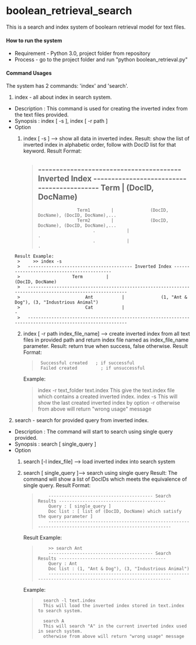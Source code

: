 boolean_retrieval_search
========================

This is a search and index system of boolearn retrieval model for text files.

#### How to run the system
* Requirement - Python 3.0, project folder from repository
* Process - go to the project folder and run "python boolean_retrieval.py"

#### Command Usages
The system has 2 commands: 'index' and 'search'.

1. index - all about index in search system.
  - Description : This command is used for creating the inverted index from the text files provided.
  - Synopsis : index [ -s ], index [ -r path ]
  - Option 
      1. index [ -s ] --> show all data in inverted index.
        Result: show the list of inverted index in alphabetic order, follow with DocID list for that keyword.
        Result Format:

         >   ---------------------------------------- Inverted Index -------------------------------------------
         >                    Term         |                         (DocID, DocName)                        
         >   ---------------------------------------------------------------------------------------------------------
         >                    Term1        |              (DocID, DocName), (DocID, DocName),...
         >                    Term2        |              (DocID, DocName), (DocID, DocName),...
         >                          .            |                                         .
         >                          .            |                                         . 
        Result Example:
         >     >> index -s 
         >   ---------------------------------------- Inverted Index -------------------------------------------
         >                    Term         |                         (DocID, DocName)                        
         >   ---------------------------------------------------------------------------------------------------------
         >                         Ant           |              (1, "Ant & Dog"), (3, "Industrious Animal")
         >                         Cat           |                                         -
         >   ---------------------------------------------------------------------------------------------------------
         
      2. index [ -r path index_file_name]  --> create inverted index from all text files in provided path and return index file named as index_file_name parameter.
          Result: return true when success, false otherwise.
          Result Format:
         >      Successful created   ; if successful
         >      Failed created         ; if unsuccessful
          Example:
         >   index -r text_folder text.index
         >     This give the text.index file which contains a created inverted index.
         >   index -s
         >     This will show the last created inverted index by option -r
         >   otherwise from above will return "wrong usage" message

2. search - search for provided query from inverted index.
- Description : The command will start to search using single query provided.
- Synopsis : search [ single_query ]
- Option
  1. search [-l index_file] --> load inverted index into search system

  2. search [ single_query ]--> search using single query
     Result: The command will show a list of DocIDs which meets the equivalence of single query.
     Result Format:
     >         ---------------------------------------- Search Results -----------------------------------------
     >         Query : [ single_query ]
     >         Doc list : [ list of (DocID, DocName) which satisfy the query parameter ]
     >         ---------------------------------------------------------------------------------------------------------
     Result Example:
     >         >> search Ant
     >         ---------------------------------------- Search Results -----------------------------------------
     >         Query : Ant
     >         Doc list : (1, "Ant & Dog"), (3, "Industrious Animal")
     >         --------------------------------------------------------------------------------------------------------- 
     Example:
     >       search -l text.index
     >       This will load the inverted index stored in text.index to search system.
     > 
     >       search ﻿A
     >       This will search "A" in the current inverted index used in search system. 
     >       otherwise from above will return "wrong usage" message
